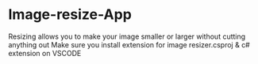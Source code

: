 # Image-resize-App
Resizing allows you to make your image smaller or larger without cutting anything out
Make sure you install extension for image resizer.csproj & c# extension on VSCODE 

